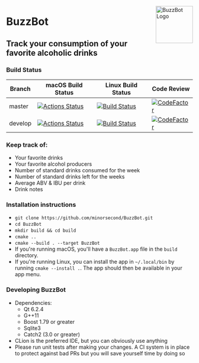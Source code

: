 <img src="https://github.com/minorsecond/BuzzBot/blob/master/res/mini-icon.png" align="right"
     alt="BuzzBot Logo" width="100" height="100">
     
# BuzzBot
## Track your consumption of your favorite alcoholic drinks
### Build Status
| Branch  | macOS Build Status                                                                                                                      | Linux Build Status                                                                                                        | Code Review                                                                                                                                                                                                                 |
|---------|-----------------------------------------------------------------------------------------------------------------------------------------|---------------------------------------------------------------------------------------------------------------------------|-----------------------------------------------------------------------------------------------------------------------------------------------------------------------------------------------------------------------------|
| master  | [![Actions Status](https://github.com/minorsecond/BuzzBot/workflows/Master/badge.svg)](https://github.com/minorsecond/BuzzBot/actions)  | [![Build Status](https://ci.wardrup.me/buildStatus/icon?job=BuzzBot-master)](https://ci.wardrup.me/job/BuzzBot-Develop/)  | [![CodeFactor](https://www.codefactor.io/repository/github/minorsecond/buzzbot/badge/master?s=7d0189852bedaddcb41bc7579892f35d6cca05b3)](https://www.codefactor.io/repository/github/minorsecond/buzzbot/overview/master)   |
| develop | [![Actions Status](https://github.com/minorsecond/BuzzBot/workflows/Develop/badge.svg)](https://github.com/minorsecond/BuzzBot/actions) | [![Build Status](https://ci.wardrup.me/buildStatus/icon?job=BuzzBot-Develop)](https://ci.wardrup.me/job/BuzzBot-Develop/) | [![CodeFactor](https://www.codefactor.io/repository/github/minorsecond/buzzbot/badge/develop?s=7d0189852bedaddcb41bc7579892f35d6cca05b3)](https://www.codefactor.io/repository/github/minorsecond/buzzbot/overview/develop) |

### Keep track of:
- Your favorite drinks
- Your favorite alcohol producers
- Number of standard drinks consumed for the week
- Number of standard drinks left for the weeks
- Average ABV & IBU per drink
- Drink notes

### Installation instructions
- `git clone https://github.com/minorsecond/BuzzBot.git`
- `cd BuzzBot`
- `mkdir build && cd build`
- `cmake ..`
- `cmake --build . --target BuzzBot`
- If you're running macOS, you'll have a `BuzzBot.app` file in the `build` directory.
- If you're running Linux, you can install the app in `~/.local/bin` by running `cmake --install .`. 
The app should then be available in your app menu.

### Developing BuzzBot
- Dependencies:
    - Qt 6.2.4
    - G++11
    - Boost 1.79 or greater
    - Sqlite3
    - Catch2 (3.0 or greater)
- CLion is the preferred IDE, but you can obviously use anything
- Please run unit tests after making your changes. A CI system is in place to protect against bad PRs but you will save yourself time by doing so